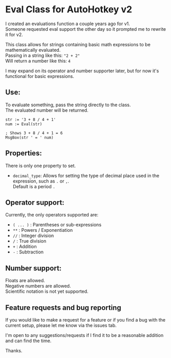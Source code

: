 # Eval Class for AutoHotkey v2

I created an evaluations function a couple years ago for v1.  
Someone requested eval support the other day so it prompted me to rewrite it for v2.  

This class allows for strings containing basic math expressions to be mathematically evaluated.  
Passing in a string like this: `"2 + 2"`  
Will return a number like this: `4`  

I may expand on its operator and number supporter later, but for now it's functional for basic expressions.

## Use:

To evaluate something, pass the string directly to the class.  
The evaluated number will be returned.  

    str := '3 + 8 / 4 + 1'
    num := Eval(str)

    ; Shows 3 + 8 / 4 + 1 = 6
    MsgBox(str ' = ' num)

## Properties:  

There is only one property to set.  

* `decimal_type`: Allows for setting the type of decimal place used in the expression, such as `.` or `,`.  
  Default is a period `.`

## Operator support:

Currently, the only operators supported are:

  * `( ... )` : Parentheses or sub-expressions
  * `**` : Powers / Exponentiation
  * `//` : Integer division
  * `/` : True division
  * `+` : Addition
  * `-` : Subtraction

## Number support:

Floats are allowed.  
Negative numbers are allowed.  
Scientific notation is not yet supported.

## Feature requests and bug reporting

If you would like to make a request for a feature or if you find a bug with the current setup, please let me know via the issues tab.

I'm open to any suggestions/requests if I find it to be a reasonable addition and can find the time.  

Thanks.

